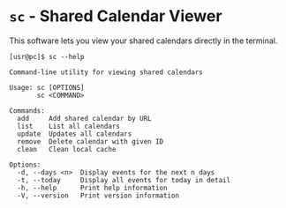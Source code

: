 # `sc` - Shared Calendar Viewer

This software lets you view your shared calendars
directly in the terminal. 

```
[usr@pc]$ sc --help

Command-line utility for viewing shared calendars

Usage: sc [OPTIONS]
       sc <COMMAND>

Commands:
  add     Add shared calendar by URL
  list    List all calendars
  update  Updates all calendars
  remove  Delete calendar with given ID
  clean   Clean local cache

Options:
  -d, --days <n>  Display events for the next n days
  -t, --today     Display all events for today in detail
  -h, --help      Print help information
  -V, --version   Print version information
```
